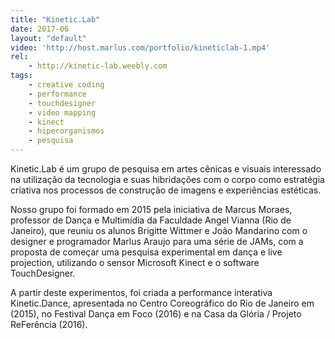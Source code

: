 ```yaml
---
title: "Kinetic.Lab"
date: 2017-06
layout: "default"
video: 'http://host.marlus.com/portfolio/kineticlab-1.mp4'
rel:
	- http://kinetic-lab.weebly.com
tags:
	- creative coding
	- performance
	- touchdesigner
	- video mapping
	- kinect
	- hiperorganismos
	- pesquisa
---
```


Kinetic.Lab é um grupo de pesquisa em artes cênicas e visuais interessado na utilização da tecnologia e suas hibridações com o corpo como estratégia criativa nos processos de construção de imagens e experiências estéticas.
 
Nosso grupo foi formado em 2015 pela iniciativa de Marcus Moraes, professor de Dança e Multimídia da Faculdade Angel Vianna (Rio de Janeiro), que reuniu os alunos Brigitte Wittmer e João Mandarino com o designer e programador Marlus Araujo para uma série de JAMs, com a proposta de começar uma pesquisa experimental em dança e live projection, utilizando o sensor Microsoft Kinect e o software TouchDesigner.

A partir deste experimentos, foi criada a performance interativa Kinetic.Dance, apresentada no Centro Coreográfico do Rio de Janeiro em (2015), no Festival Dança em Foco (2016) e na Casa da Glória / Projeto ReFerência (2016).